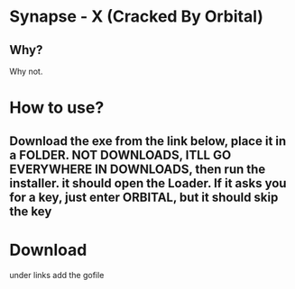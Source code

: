 # Synapse - X (Cracked By Orbital)
## Why?
Why not. 

# How to use?
## Download the exe from the link below, place it in a FOLDER. NOT DOWNLOADS, ITLL GO EVERYWHERE IN DOWNLOADS, then run the installer. it should open the Loader. If it asks you for a key, just enter ORBITAL, but it should skip the key 

# Download 
under links
add the gofile
